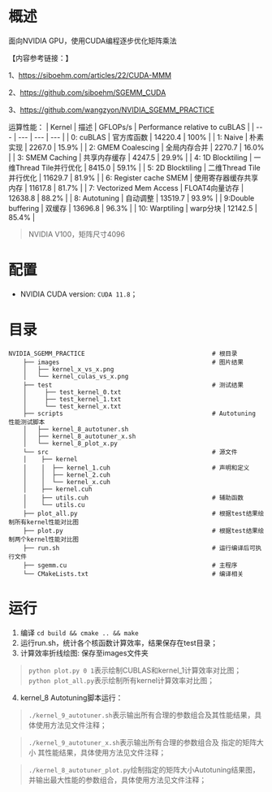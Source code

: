 
# 概述

面向NVIDIA GPU，使用CUDA编程逐步优化矩阵乘法

【内容参考链接：】

1、https://siboehm.com/articles/22/CUDA-MMM

2、https://github.com/siboehm/SGEMM_CUDA

3、https://github.com/wangzyon/NVIDIA_SGEMM_PRACTICE

运算性能：
| Kernel | 描述 | GFLOPs/s | Performance relative to cuBLAS |
| --- | --- | --- | --- |
| 0: cuBLAS | 官方库函数 | 14220.4 | 100% |
| 1: Naive | 朴素实现 | 2267.0 | 15.9% |
| 2: GMEM Coalescing | 全局内存合并 | 2270.7 | 16.0% |
| 3: SMEM Caching | 共享内存缓存 | 4247.5 | 29.9% |
| 4: 1D Blocktiling | 一维Thread Tile并行优化 | 8415.0 | 59.1% |
| 5: 2D Blocktiling | 二维Thread Tile并行优化 | 11629.7 | 81.9% |
| 6: Register cache SMEM | 使用寄存器缓存共享内存 | 11617.8 | 81.7% |
| 7: Vectorized Mem Access | FLOAT4向量访存 | 12638.8 | 88.2% |
| 8: Autotuning | 自动调整 | 13519.7 | 93.9% |
| 9:Double buffering | 双缓存 | 13696.8 | 96.3% |
| 10: Warptiling | warp分块 | 12142.5 | 85.4% |

> NVIDIA V100，矩阵尺寸4096
> 
# 配置

- NVIDIA CUDA version: `CUDA 11.8`；

# 目录

```
NVIDIA_SGEMM_PRACTICE                                   # 根目录
    ├── images                                          # 图片结果
    │   ├── kernel_x_vs_x.png
    │   └── kernel_culas_vs_x.png
    ├── test                                            # 测试结果
    │     ├── test_kernel_0.txt 
    │     ├── test_kernel_1.txt 
    │     └── test_kernel_x.txt 
    ├── scripts                                         # Autotuning 性能测试脚本
    │   ├── kernel_8_autotuner.sh
    │   ├── kernel_8_autotuner_x.sh
    │   └── kernel_8_plot_x.py
    └── src                                             # 源文件
    │    ├── kernel
    │    │  ├── kernel_1.cuh                            # 声明和定义
    │    │  ├── kernel_2.cuh
    │    │  └── kernel_x.cuh
    │    ├── kernel.cuh
    │    ├── utils.cuh                                  # 辅助函数
    │    └── utils.cu
    ├── plot_all.py                                     # 根据test结果绘制所有kernel性能对比图
    ├── plot.py                                         # 根据test结果绘制两个kernel性能对比图
    ├── run.sh                                          # 运行编译后可执行文件
    ├── sgemm.cu                                        # 主程序
    └── CMakeLists.txt                                  # 编译相关
```


# 运行

1. 编译
`cd build && cmake .. && make`
2. 运行run.sh，统计各个核函数计算效率，结果保存在test目录；
3. 计算效率折线绘图: 保存至images文件夹

> `python plot.py 0 1`表示绘制CUBLAS和kernel_1计算效率对比图；
> `python plot_all.py`表示绘制所有kernel计算效率对比图；

4. kernel_8 Autotuning脚本运行：

> `./kernel_9_autotuner.sh`表示输出所有合理的参数组合及其性能结果，具体使用方法见文件注释；

> `./kernel_9_autotuner_x.sh`表示输出所有合理的参数组合及 指定的矩阵大小 其性能结果，具体使用方法见文件注释；

> `./kernel_8_autotuner_plot.py`绘制指定的矩阵大小Autotuning结果图，并输出最大性能的参数组合，具体使用方法见文件注释；

